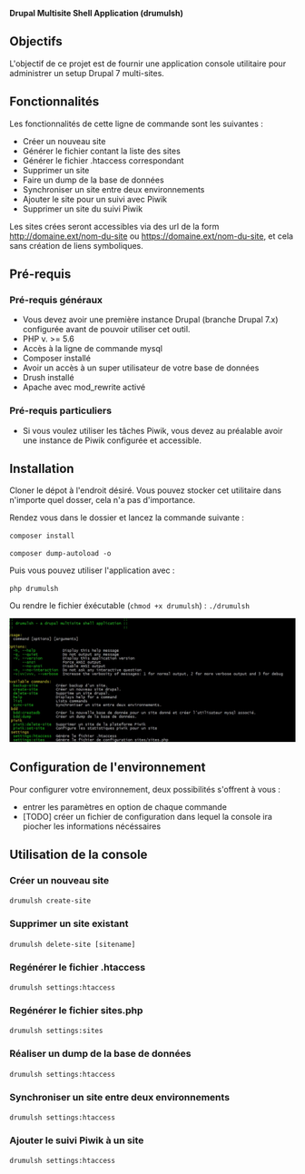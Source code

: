**Drupal Multisite Shell Application (drumulsh)**

## Objectifs

L'objectif de ce projet est de fournir une application console utilitaire pour administrer un setup Drupal 7 multi-sites. 

## Fonctionnalités 

Les fonctionnalités de cette ligne de commande sont les suivantes : 

 * Créer un nouveau site
 * Générer le fichier contant la liste des sites
 * Générer le fichier .htaccess correspondant
 * Supprimer un site
 * Faire un dump de la base de données
 * Synchroniser un site entre deux environnements
 * Ajouter le site pour un suivi avec Piwik
 * Supprimer un site du suivi Piwik
 
 Les sites crées seront accessibles via des url de la form http://domaine.ext/nom-du-site ou https://domaine.ext/nom-du-site,
 et cela sans création de liens symboliques. 

## Pré-requis

### Pré-requis généraux

 * Vous devez avoir une première instance Drupal (branche Drupal 7.x) configurée avant de pouvoir utiliser cet outil.
 * PHP v. >= 5.6
 * Accès à la ligne de commande mysql
 * Composer installé
 * Avoir un accès à un super utilisateur de votre base de données
 * Drush installé
 * Apache avec mod_rewrite activé

### Pré-requis particuliers

 * Si vous voulez utiliser les tâches Piwik, vous devez au préalable avoir une instance de Piwik configurée et accessible.  

## Installation

Cloner le dépot à l'endroit désiré. Vous pouvez stocker cet utilitaire dans n'importe quel dosser, cela n'a pas d'importance.

Rendez vous dans le dossier et lancez la commande suivante :

`composer install`

`composer dump-autoload -o`

Puis vous pouvez utiliser l'application avec :   

`php drumulsh`

Ou rendre le fichier éxécutable (`chmod +x drumulsh`) :
`./drumulsh`

![Console Screenshot](doc/screenshot/mainconsole.jpg?raw=true "Screenshot console")

## Configuration de l'environnement

Pour configurer votre environnement, deux possibilités s'offrent à vous : 
* entrer les paramètres en option de chaque commande
* [TODO] créer un fichier de configuration dans lequel la console ira piocher les informations nécéssaires

## Utilisation de la console

### Créer un nouveau site

`drumulsh create-site`

### Supprimer un site existant

`drumulsh delete-site [sitename]`

### Regénérer le fichier .htaccess

`drumulsh settings:htaccess`

### Regénérer le fichier sites.php

 `drumulsh settings:sites`
 
### Réaliser un dump de la base de données

`drumulsh settings:htaccess`

### Synchroniser un site entre deux environnements

`drumulsh settings:htaccess`

### Ajouter le suivi Piwik à un site

`drumulsh settings:htaccess`